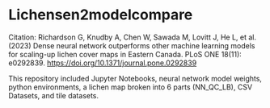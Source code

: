 # Lichensen2modelcompare
Citation: Richardson G, Knudby A, Chen W, Sawada M, Lovitt J, He L, et al. (2023) Dense neural network outperforms other machine learning models for scaling-up lichen cover maps in Eastern Canada. PLoS ONE 18(11): e0292839. https://doi.org/10.1371/journal.pone.0292839

This repository included Jupyter Notebooks, neural network model weights, python environments, a lichen map broken into 6 parts (NN_QC_LB), CSV Datasets, and tile datasets.
